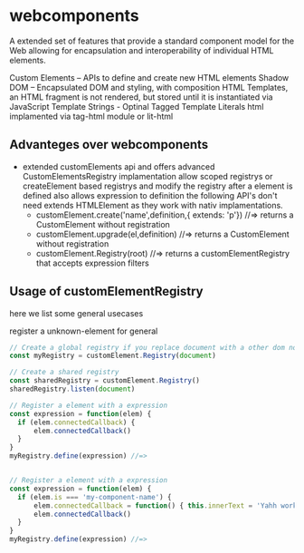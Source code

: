 # webcomponents
A extended set of features that provide a standard component model for the Web allowing for encapsulation and interoperability of individual HTML elements.

Custom Elements – APIs to define and create new HTML elements
Shadow DOM – Encapsulated DOM and styling, with composition
HTML Templates, an HTML fragment is not rendered, but stored until it is instantiated via JavaScript
Template Strings - Optinal Tagged Template Literals html` ` implamented via tag-html module or lit-html

## Advanteges over webcomponents
- extended customElements api and offers advanced CustomElementsRegistry implamentation allow scoped registrys or createElement based registrys and modify the registry after a element is defined also allows expression to definition
the following API's don't need extends HTMLElement as they work with nativ implamentations.
  - customElement.create('name',definition,{ extends: 'p'}) //=> returns a CustomElement without registration
  - customElement.upgrade(el,definition) //=> returns a CustomElement without registration
  - customElement.Registry(root) //=> returns a customElementRegistry that accepts expression filters
  
## Usage of customElementRegistry
here we list some general usecases

register a unknown-element for general 
```js
// Create a global registry if you replace document with a other dom node that dom node gets a scoped registry
const myRegistry = customElement.Registry(document)

// Create a shared registry
const sharedRegistry = customElement.Registry()
sharedRegistry.listen(document)

// Register a element with a expression
const expression = function(elem) {
  if (elem.connectedCallback) {
      elem.connectedCallback()
  }
}
myRegistry.define(expression) //=> 


// Register a element with a expression
const expression = function(elem) {
  if (elem.is === 'my-component-name') {
      elem.connectedCallback = function() { this.innerText = 'Yahh works'} }
      elem.connectedCallback()
  }
}
myRegistry.define(expression) //=> 



```
